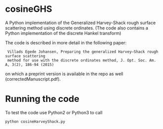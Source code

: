 # cosineGHS
A Python implementation of the Generalized Harvey-Shack rough surface scattering method using discrete ordinates.
(The code also contains a Python implementation of the discrete Hankel transform)


The code is described in more detail in the following paper:
```
 Villads Egede Johansen, Preparing the generalized Harvey–Shack rough surface scattering 
 method for use with the discrete ordinates method, J. Opt. Soc. Am. A, 3(2), 186-94 (2015)
```
on which a preprint version is available in the repo as well (correctedManuscript.pdf).


# Running the code
To test the code use Python2 or Python3 to call
```
python cosineHarveyShack.py
```
